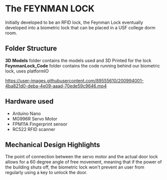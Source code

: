 <h1> The FEYNMAN LOCK </h1>
Initially developed to be an RFID lock, the Feynman Lock eventually developed into a biometric lock that can be placed in a USF college dorm room.
<br>

<h2>Folder Structure</h2>
<b>3D Models</b> folder contains the models used and 3D Printed for the lock
<br>
<b>FeynmanLock_Code</b> folder contains the code running behind our biometric lock, uses platformIO


https://user-images.githubusercontent.com/89555610/200994001-4ba821d0-deba-4e09-aaad-70ede59c9646.mp4


<h2> Hardware used </h2>
<ul>
  <li>Arduino Nano</li>
  <li>MG996R Servo Motor </li>
  <li>FPM11A Fingerprint sensor</li>
  <li>RC522 RFID scanner </li>
</ul>

<h2>Mechanical Design Highlights</h2>
The point of connection between the servo motor and the actual door lock allows for a 60 degree angle of free movement, meaning that if the power of the building shuts off, the biometric lock won't prevent an user from regularly using a key to unlock the door.
